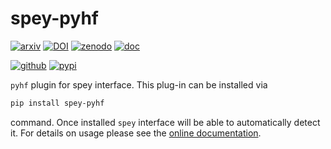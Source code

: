 # spey-pyhf

[![arxiv](https://img.shields.io/static/v1?style=plastic&label=arXiv&message=2307.06996%20%20[hep-ph]&color=brightgreen)](https://arxiv.org/abs/2307.06996)
[![DOI](https://img.shields.io/static/v1?style=plastic&label=DOI&message=TBA&color=blue)]()
[![zenodo](https://img.shields.io/static/v1?style=plastic&label=zenodo&message=TBA&color=blue)]()
[![doc](https://img.shields.io/static/v1?style=plastic&label&message=Online%20%20Documentation&logo=gitbook&logoColor=white&color=gray)](https://speysidehep.github.io/spey-pyhf/)

[![github](https://img.shields.io/static/v1?style=plastic&label&message=GitHub&logo=github&logoColor=black&color=white)](https://github.com/SpeysideHEP/spey-pyhf)
[![pypi](https://img.shields.io/static/v1?style=plastic&label&message=pypi%20%20package&logo=python&logoColor=yellow&color=blue)](https://pypi.org/project/spey-pyhf/)

``pyhf`` plugin for spey interface. This plug-in can be installed via

```bash
pip install spey-pyhf
```

command. Once installed ``spey`` interface will be able to automatically detect it.
For details on usage please see the [online documentation](https://speysidehep.github.io/spey-pyhf/).
